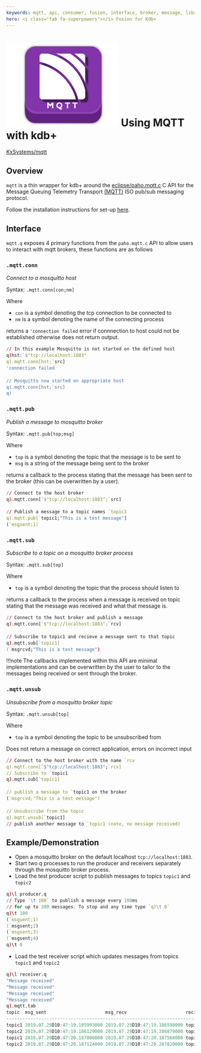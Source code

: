 ```yaml
---
keywords: mqtt, api, consumer, fusion, interface, broker, message, library, telemetry, producer, q
hero: <i class="fab fa-superpowers"></i> Fusion for Kdb+
---
```


# ![mqtt](img/MQTT_Icon.png) Using MQTT with kdb+

<i class="fab fa-github"></i> [KxSystems/mqtt](https://github.com/KxSystems/mqtt)

## Overview

`mqtt` is a thin wrapper for kdb+ around the
<i class="fab fa-github"></i>
[eclipse/paho.mqtt.c](https://github.com/eclipse/paho.mqtt.c)
C API for the Message Queuing Telemetry Transport [(MQTT)](http://mqtt.org/) ISO pub/sub messaging protocol.

Follow the installation instructions for set-up [here](https://github.com/KxSystems/mqtt#building-and-installation).

## Interface

`mqtt.q` exposes 4 primary functions from the `paho.mqtt.c` API to allow users to interact with mqtt brokers, these functions are as follows

### `.mqtt.conn`

_Connect to a mosquitto host_

Syntax: `.mqtt.conn[con;nm]`

Where

-   `con` is a symbol denoting the tcp connection to be connected to
-   `nm` is a symbol denoting the name of the connecting process

returns a `'connection failed` error if connnection to host could not be established otherwise does not return output.

```q
// In this example Mosquitto is not started on the defined host
q)hst:`$"tcp://localhost:1883"
q).mqtt.conn[hst;`src]
'connection failed

// Mosquitto now started on appropriate host
q).mqtt.conn[hst;`src]
q)
```

### `.mqtt.pub`

_Publish a message to mosquitto broker_

Syntax: `.mqtt.pub[top;msg]`

Where

-   `top` is a symbol denoting the topic that the message is to be sent to
-   `msg` is a string of the message being sent to the broker

returns a callback to the process stating that the message has been sent to the broker (this can be overwritten by a user).

```q
// Connect to the host broker
q).mqtt.conn[`$"tcp://localhost:1883";`src]

// Publish a message to a topic names `topic1
q).mqtt.pub[`topic1;"This is a test message"]
(`msgsent;1)
```

### `.mqtt.sub`

_Subscribe to a topic on a mosquitto broker process_

Syntax: `.mqtt.sub[top]`

Where

-   `top` is a symbol denoting the topic that the process should listen to 

returns a callback to the process when a message is received on topic stating that the message was received and what that message is.

```q
// Connect to the host broker and publish a message
q).mqtt.conn[`$"tcp://localhost:1883";`rcv]

// Subscribe to topic1 and recieve a message sent to that topic
q).mqtt.sub[`topic1]
(`msgrcvd;"This is a test message")
```

!!!note
	The callbacks implemented within this API are minimal implementations and can be overwritten by the user to tailor to the messages being received or sent through the broker.

### `.mqtt.unsub`

_Unsubscribe from a mosquitto broker topic_

Syntax: `.mqtt.unsub[top]`

Where

-  `top` is a symbol denoting the topic to be unsubscribed from

Does not return a message on correct application, errors on incorrect input

```q
// Connect to the host broker with the name `rcv
q).mqtt.conn[`$"tcp://localhost:1883";`rcv]
// Subscribe to `topic1
q).mqtt.sub[`topic1]

// publish a message to `topic1 on the broker
(`msgrcvd;"This is a test message")

// Unsubscribe from the topic 
q).mqtt.unsub[`topic1]
// publish another message to `topic1 (note, no message received)
```


## Example/Demonstration

* Open a mosquitto broker on the default localhost `tcp://localhost:1883`.
* Start two q processes to run the producer and receivers separately through the mosquitto broker process.
* Load the test producer script to publish messages to topics `topic1` and `topic2`

```q
q)\l producer.q
// Type `\t 100` to publish a message every 100ms 
// for up to 200 messages. To stop and any time type `q)\t 0`
q)\t 100
(`msgsent;1)
(`msgsent;2)
(`msgsent;3)
(`msgsent;4)
q)\t 0
```

* Load the test receiver script which updates messages from topics `topic1` and `topic2`

```q
q)\l receiver.q
"Message received"
"Message received"
"Message received"
"Message received"
q).mqtt.tab
topic  msg_sent                      msg_recv                      recieved_m..
-----------------------------------------------------------------------------..
topic1 2019.07.29D10:47:19.185993000 2019.07.29D10:47:19.186598000 topic1_0  ..
topic2 2019.07.29D10:47:19.186129000 2019.07.29D10:47:19.286879000 topic2_0  ..
topic1 2019.07.29D10:47:20.187006000 2019.07.29D10:47:20.187568000 topic1_1  ..
topic2 2019.07.29D10:47:20.187124000 2019.07.29D10:47:20.287820000 topic2_1  ..
```


